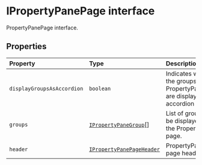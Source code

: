 # IPropertyPanePage interface





PropertyPanePage interface.




## Properties

| Property	   | Type	| Description|
|:-------------|:-------|:-----------|
|`displayGroupsAsAccordion`      | `boolean` | Indicates whether the groups on the PropertyPanePage are displayed as accordion or not. |
|`groups`      | [`IPropertyPaneGroup`](targetLink)[] | List of groups to be displayed on the PropertyPane page. |
|`header`      | [`IPropertyPanePageHeader`](../sp-client-preview/ipropertypanepageheader.md) | PropertyPane page header. |





